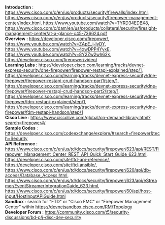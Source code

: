 **Introduction** : https://www.cisco.com/c/en/us/products/security/firewalls/index.html, https://www.cisco.com/c/en/us/products/security/firepower-management-center/index.html, https://www.youtube.com/watch?v=TYRD34EDBX8, https://www.cisco.com/c/dam/en/us/products/collateral/security/firesight-management-center/at-a-glance-c45-736624.pdf<br/>
**Overview** : https://developer.cisco.com/firepower/, https://www.youtube.com/watch?v=ZApE_j-IyDY, https://www.youtube.com/watch?v=4xwDPP4YvxE, https://www.youtube.com/watch?v=8Y2Zw2wh62k, https://developer.cisco.com/firepower/video/<br/>
**Learning Labs** : https://developer.cisco.com/learning/tracks/devnet-express-security/dne-firepower/firepower-restapi-explained/step/1, https://developer.cisco.com/learning/tracks/devnet-express-security/dne-firepower/firepower-restapi-crud-handson-part1/step/1, https://developer.cisco.com/learning/tracks/devnet-express-security/dne-firepower/firepower-restapi-crud-handson-part2/step/1, https://developer.cisco.com/learning/tracks/devnet-express-security/dne-firepower/fdm-restapi-explained/step/1, https://developer.cisco.com/learning/tracks/devnet-express-security/dne-firepower/fdm-restapi-handson/step/1<br/>
**Cisco Live** : https://www.ciscolive.com/global/on-demand-library.html?search=firepower#/<br/>
**Sample Codes** : https://developer.cisco.com/codeexchange/explore/#search=firepower&tech=Security<br/>
**API Reference** : https://www.cisco.com/c/en/us/td/docs/security/firepower/623/api/REST/Firepower_Management_Center_REST_API_Quick_Start_Guide_623.html, https://developer.cisco.com/site/ftd-api-reference/, https://developer.cisco.com/site/ftd-ansible/, https://www.cisco.com/c/en/us/td/docs/security/firepower/620/api/db-access/Database_Access.html, https://www.cisco.com/c/en/us/td/docs/security/firepower/623/api/eStreamer/EventStreamerIntegrationGuide_623.html, https://www.cisco.com/c/en/us/td/docs/security/firepower/60/api/host-input/HostInputAPIGuide.html <br/>
**Sandbox** : search for "FTD" or "Cisco FMC" or "Firepower Management Center" within https://devnetsandbox.cisco.com/RM/Topology<br/>
**Developer Forum** : https://community.cisco.com/t5/security-discussions/bd-p/j-disc-dev-security<br/>
